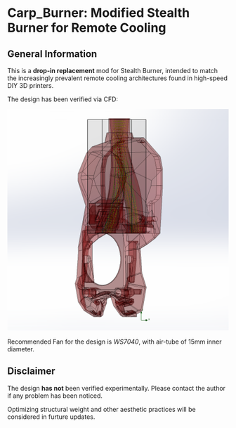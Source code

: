 # Carp_Burner: Modified Stealth Burner for Remote Cooling

## General Information

This is a **drop-in replacement** mod for Stealth Burner, intended to match the increasingly prevalent remote cooling architectures found in high-speed DIY 3D printers.

The design has been verified via CFD: 

![CFD Result](https://github.com/LiteraryCarp/Carp_Burner/blob/main/IMGs/CFD01.png)

Recommended Fan for the design is *WS7040*, with air-tube of 15mm inner diameter.

## Disclaimer

The design **has not** been verified experimentally. Please contact the author if any problem has been noticed.

Optimizing structural weight and other aesthetic practices will be considered in furture updates.
